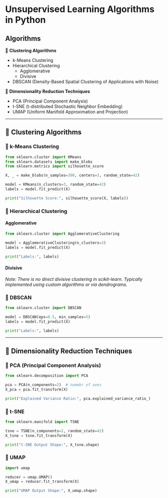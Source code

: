 # Unsupervised Learning Algorithms in Python

## Algorithms

📘 **Clustering Algorithms**
- k-Means Clustering
- Hierarchical Clustering
  - Agglomerative
  - Divisive
- DBSCAN (Density-Based Spatial Clustering of Applications with Noise)

📙 **Dimensionality Reduction Techniques**
- PCA (Principal Component Analysis)
- t-SNE (t-distributed Stochastic Neighbor Embedding)
- UMAP (Uniform Manifold Approximation and Projection)

---

## 📘 Clustering Algorithms

### 🔹 k-Means Clustering
```python
from sklearn.cluster import KMeans
from sklearn.datasets import make_blobs
from sklearn.metrics import silhouette_score

X, _ = make_blobs(n_samples=300, centers=3, random_state=42)

model = KMeans(n_clusters=3, random_state=42)
labels = model.fit_predict(X)

print("Silhouette Score:", silhouette_score(X, labels))
```

### 🔹 Hierarchical Clustering

#### Agglomerative
```python
from sklearn.cluster import AgglomerativeClustering

model = AgglomerativeClustering(n_clusters=3)
labels = model.fit_predict(X)

print("Labels:", labels)
```

#### Divisive
*Note: There is no direct divisive clustering in scikit-learn. Typically implemented using custom algorithms or via dendrograms.*

### 🔹 DBSCAN
```python
from sklearn.cluster import DBSCAN

model = DBSCAN(eps=0.5, min_samples=5)
labels = model.fit_predict(X)

print("Labels:", labels)
```

---

## 📙 Dimensionality Reduction Techniques

### 🔹 PCA (Principal Component Analysis)
```python
from sklearn.decomposition import PCA

pca = PCA(n_components=2)  # numebr of axes
X_pca = pca.fit_transform(X)

print("Explained Variance Ratio:", pca.explained_variance_ratio_)
```

### 🔹 t-SNE
```python
from sklearn.manifold import TSNE

tsne = TSNE(n_components=2, random_state=42)
X_tsne = tsne.fit_transform(X)

print("t-SNE Output Shape:", X_tsne.shape)
```

### 🔹 UMAP
```python
import umap

reducer = umap.UMAP()
X_umap = reducer.fit_transform(X)

print("UMAP Output Shape:", X_umap.shape)
```
